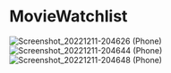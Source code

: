 # MovieWatchlist
![Screenshot_20221211-204626 (Phone)](https://user-images.githubusercontent.com/20796784/206925817-298a3d78-37cc-4fea-8bd9-4e72e7456ae4.png)
![Screenshot_20221211-204644 (Phone)](https://user-images.githubusercontent.com/20796784/206925820-d5007377-3b10-4eec-8727-3780c28c8cd2.png)
![Screenshot_20221211-204648 (Phone)](https://user-images.githubusercontent.com/20796784/206925823-ce75a9bd-076a-4a2c-91db-9e6359f91c74.png)
